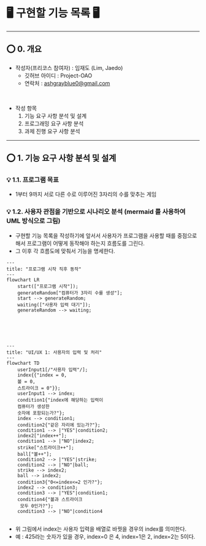 # 🖥️ 구현할 기능 목록 🖥️

<hr>

## ⭕️ 0. 개요

- 작성자(프리코스 참여자) : 임재도 (Lim, Jaedo)
    - 깃허브 아이디 : Project-OAO
    - 연락처 : ashgrayblue0@gmail.com

<br>

- 작성 항목
  1. 기능 요구 사항 분석 및 설계
  2. 프로그래밍 요구 사항 분석
  3. 과제 진행 요구 사항 분석

<hr>

## ⭕️ 1. 기능 요구 사항 분석 및 설계

### 💡 1.1. 프로그램 목표
- 1부터 9까지 서로 다른 수로 이루어진 3자리의 수를 맞추는 게임

### 💡 1.2. 사용자 관점을 기반으로 시나리오 분석 (mermaid 를 사용하여 UML 방식으로 그림)
- 구현할 기능 목록을 작성하기에 앞서서 사용자가 프로그램을 사용할 때를 중점으로 해서 프로그램이 어떻게 동작해야 하는지 흐름도를 그린다.
- 그 이후 각 흐름도에 맞춰서 기능을 명세한다.

```mermaid
---
title: "프로그램 시작 직후 동작"
---
flowchart LR
    start(["프로그램 시작"]);
    generateRandom["컴퓨터가 3자리 수를 생성"];
    start --> generateRandom;
    waiting(["사용자 입력 대기"]);
    generateRandom --> waiting;
```

<br><br><br>

```mermaid
---
title: "UI/UX 1: 사용자의 입력 및 처리"
---
flowchart TD
    userInput1[/"사용자 입력"/];
    index{{"index = 0,
    볼 = 0,
    스트라이크 = 0"}};
    userInput1 --> index;
    condition1{"index에 해당하는 입력이
    컴퓨터가 생성한 
    숫자에 포함되는가?"};
    index --> condition1;
    condition2{"같은 자리에 있는가?"};
    condition1 --> |"YES"|condition2;
    index2["index++"];
    condition1 --> |"NO"|index2;
    strike["스트라이크++"];
    ball["볼++"];
    condition2 --> |"YES"|strike;
    condition2 --> |"NO"|ball;
    strike --> index2;
    ball --> index2;
    condition3{"0<=index<=2 인가?"};
    index2 --> condition3;
    condition3 --> |"YES"|condition1;
    condition4{"볼과 스트라이크
     모두 0인가?"};
    condition3 --> |"NO"|condition4


```
- 위 그림에서 index는 사용자 입력을 배열로 바꿧을 경우의 index를 의미한다.
- 예 : 425라는 숫자가 있을 경우, index=0 은 4, index=1은 2, index=2는 5이다.
